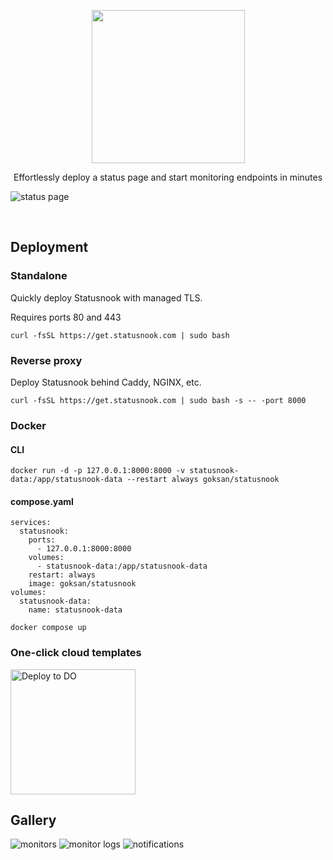 
<p align="center">
  <img width="245px" src="https://github.com/goksan/statusnook/assets/17437810/0b8bea4c-16cc-4d57-a984-49f01aca85d7">
</p>

<p align="center">
Effortlessly deploy a status page and start monitoring endpoints in minutes
</p>

![status page](https://github.com/goksan/statusnook/assets/17437810/ff2bb1d4-5d75-4b6e-b8d9-a7227d1aee6c)

<br>


## Deployment

### Standalone
Quickly deploy Statusnook with managed TLS.

Requires ports 80 and 443
```
curl -fsSL https://get.statusnook.com | sudo bash
```

### Reverse proxy
Deploy Statusnook behind Caddy, NGINX, etc.

```
curl -fsSL https://get.statusnook.com | sudo bash -s -- -port 8000
```

### Docker


#### CLI
```
docker run -d -p 127.0.0.1:8000:8000 -v statusnook-data:/app/statusnook-data --restart always goksan/statusnook
```

#### compose.yaml

```
services:
  statusnook:
    ports:
      - 127.0.0.1:8000:8000
    volumes:
      - statusnook-data:/app/statusnook-data
    restart: always
    image: goksan/statusnook
volumes:
  statusnook-data:
    name: statusnook-data
```

```
docker compose up
```

### One-click cloud templates
<img width="200px" src="https://www.deploytodo.com/do-btn-blue-ghost.svg" alt="Deploy to DO" width="150px">

## Gallery

![monitors](https://github.com/goksan/statusnook/assets/17437810/9bc9a023-41fc-4646-a353-0a1755ce148b)
![monitor logs](https://github.com/goksan/statusnook/assets/17437810/23d988b1-a9fe-41a4-9fa3-f524c4612958)
![notifications](https://github.com/goksan/statusnook/assets/17437810/ff35893c-d4eb-4bb5-af1b-9f07e716265a)



